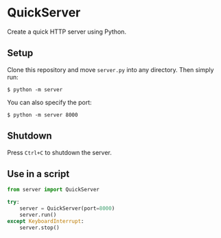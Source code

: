 # QuickServer

Create a quick HTTP server using Python.

## Setup

Clone this repository and move `server.py` into any directory. Then simply run:

```shell
$ python -m server
```

You can also specify the port:

```shell
$ python -m server 8000
```

## Shutdown

Press `Ctrl+C` to shutdown the server.

## Use in a script

```python
from server import QuickServer

try:
    server = QuickServer(port=8000)
    server.run()
except KeyboardInterrupt:
    server.stop()
```